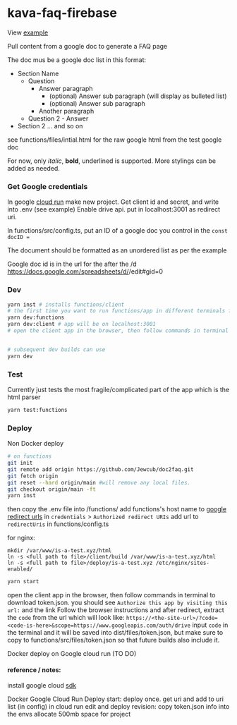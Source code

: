 # kava-faq-firebase

View [example](https://is-a-test.xyz/faq)

Pull content from a google doc to generate a FAQ page

The doc mus be a google doc list in this format:

- Section Name
  - Question
    - Answer paragraph
      - (optional) Answer sub paragraph (will display as bulleted list)
      - (optional) Answer sub paragraph
    - Another paragraph
  - Question 2 - Answer
- Section 2
  ... and so on

see functions/files/intial.html for the raw google html from the test google doc

For now, only _italic_, **bold**, underlined is supported. More stylings can be added as needed.

### Get Google credentials

In google [cloud run](https://cloud.google.com) make new project. Get client id and secret, and write into .env (see example)
Enable drive api. put in localhost:3001 as redirect uri.

In functions/src/config.ts, put an ID of a google doc you control in the `const docID =`

The document should be formatted as an unordered list as per the example

Google doc id is in the url for the after the /d
https://docs.google.com/spreadsheets/d/<docID-is-here>/edit#gid=0

### Dev

```bash
yarn inst # installs functions/client
# the first time you want to run functions/app in different terminals for better logs and to get the token redirect URL
yarn dev:functions
yarn dev:client # app will be on localhost:3001
# open the client app in the browser, then follow commands in terminal to download token.json. It should have been saved in functions/src/files/token.json


# subsequent dev builds can use
yarn dev
```

### Test

Currently just tests the most fragile/complicated part of the app which is the html parser

```bash
yarn test:functions
```

### Deploy

Non Docker deploy

```bash
# on functions
git init
git remote add origin https://github.com/Jewcub/doc2faq.git
git fetch origin
git reset --hard origin/main #will remove any local files.
git checkout origin/main -ft
yarn inst
```

then copy the .env file into /functions/
add functions's host name to [google redirect urls](https://console.cloud.google.com/apis/credentials) in `credentials` > `Authorized redirect URIs`
add url to `redirectUris` in functions/config.ts

for nginx:

```
mkdir /var/www/is-a-test.xyz/html
ln -s <full path to file>/client/build /var/www/is-a-test.xyz/html
ln -s <full path to file>/deploy/is-a-test.xyz /etc/nginx/sites-enabled/
```

```bash
yarn start
```

open the client app in the browser, then follow commands in terminal to download token.json.
you should see `Authorize this app by visiting this url:` and the link
Follow the browser instructions and after redirect, extract the `code` from the url which will look like: `https://<the-site-url>/?code=<code-is-here>&scope=https://www.googleapis.com/auth/drive`
input `code` in the terminal and it will be saved into dist/files/token.json, but make sure to copy to functions/src/files/token.json so that future builds also include it.

Docker deploy on Google cloud run (TO DO)

#### reference / notes:

install google cloud [sdk](https://cloud.google.com/sdk/docs/install#mac)

Docker Google Cloud Run Deploy start:
deploy once. get uri and add to uri list (in config)
in cloud run edit and deploy revision:
copy token.json info into the envs
allocate 500mb space for project

